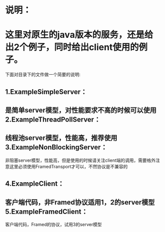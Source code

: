 说明：
==================


这里对原生的java版本的服务，还是给出2个例子，同时给出client使用的例子。
======================

下面对目录下的文件做一个简要的说明:

1.ExampleSimpleServer：
---------------
是简单server模型，对性能要求不高的时候可以使用
2.ExampleThreadPollServer：
----------------
线程池server模型，性能高，推荐使用
3.ExampleNonBlockingServer：
--------------
非阻塞server模型，性能高，但是使用的时候请关注client端的调用，需要格外注意这里必须使用FramedTransport才可以，不然协议是不兼容的

4.ExampleClient：
---------------
客户端代码，非Framed协议适用1，2的server模型
5.ExampleFramedClient：
-------------------
客户端代码，Framed的协议，试用3的server模型


